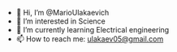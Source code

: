 - 👋 Hi, I’m @MarioUlakaevich
- 👀 I’m interested in Science
- 🌱 I’m currently learning Electrical engineering
- 📫 How to reach me: ulakaev05@gmail.com
